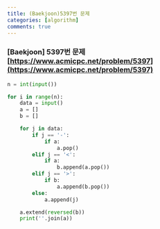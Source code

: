 ```yaml
---
title: (Baekjoon)5397번 문제
categories: [algorithm]
comments: true
---
```


### [Baekjoon] 5397번 문제 [https://www.acmicpc.net/problem/5397](https://www.acmicpc.net/problem/5397)

```python
n = int(input())

for i in range(n):
    data = input()
    a = []
    b = []

    for j in data:
        if j == '-':
            if a:
                a.pop()
        elif j == '<':
            if a:
                b.append(a.pop())
        elif j == '>':
            if b:
                a.append(b.pop())
        else:
            a.append(j)

    a.extend(reversed(b))
    print(''.join(a))
```

